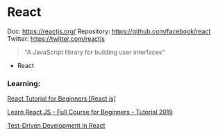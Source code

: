 # React

Doc: https://reactjs.org/
Repository: https://github.com/facebook/react
Twitter: https://twitter.com/reactjs

> "A JavaScript library for building user interfaces"

- React

### Learning:

[React Tutorial for Beginners [React js]](https://www.youtube.com/watch?v=Ke90Tje7VS0)

[Learn React JS - Full Course for Beginners - Tutorial 2019](https://www.youtube.com/watch?v=DLX62G4lc44)

[Test-Driven Development in React](https://www.youtube.com/playlist?list=PLXXnezSEtvNMlfJFd1Z2wilxymcOaVl9Q)